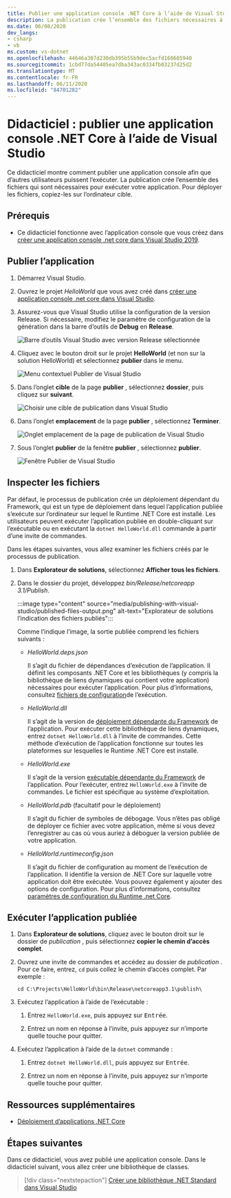 ```yaml
---
title: Publier une application console .NET Core à l’aide de Visual Studio
description: La publication crée l’ensemble des fichiers nécessaires à l’exécution d’une application .NET Core.
ms.date: 06/08/2020
dev_langs:
- csharp
- vb
ms.custom: vs-dotnet
ms.openlocfilehash: 44646a307d230db395b55b9dec5acfd168605940
ms.sourcegitcommit: 1cbd77da54405ea7dba343ac0334fb03237d25d2
ms.translationtype: MT
ms.contentlocale: fr-FR
ms.lasthandoff: 06/11/2020
ms.locfileid: "84701282"
---
```

# <a name="tutorial-publish-a-net-core-console-application-using-visual-studio"></a>Didacticiel : publier une application console .NET Core à l’aide de Visual Studio

Ce didacticiel montre comment publier une application console afin que d’autres utilisateurs puissent l’exécuter. La publication crée l’ensemble des fichiers qui sont nécessaires pour exécuter votre application. Pour déployer les fichiers, copiez-les sur l’ordinateur cible.

## <a name="prerequisites"></a>Prérequis

- Ce didacticiel fonctionne avec l’application console que vous créez dans [créer une application console .net core dans Visual Studio 2019](with-visual-studio.md).

## <a name="publish-the-app"></a>Publier l’application

1. Démarrez Visual Studio.

1. Ouvrez le projet *HelloWorld* que vous avez créé dans [créer une application console .net core dans Visual Studio](with-visual-studio.md).

1. Assurez-vous que Visual Studio utilise la configuration de la version Release. Si nécessaire, modifiez le paramètre de configuration de la génération dans la barre d’outils de **Debug** en **Release**.

   ![Barre d’outils Visual Studio avec version Release sélectionnée](media/publishing-with-visual-studio/visual-studio-toolbar-release.png)

1. Cliquez avec le bouton droit sur le projet **HelloWorld** (et non sur la solution HelloWorld) et sélectionnez **publier** dans le menu.

   ![Menu contextuel Publier de Visual Studio](media/publishing-with-visual-studio/publish-context-menu.png)

1. Dans l’onglet **cible** de la page **publier** , sélectionnez **dossier**, puis cliquez sur **suivant**.

   ![Choisir une cible de publication dans Visual Studio](media/publishing-with-visual-studio/pick-publish-target.png)

1. Dans l’onglet **emplacement** de la page **publier** , sélectionnez **Terminer**.

   ![Onglet emplacement de la page de publication de Visual Studio](media/publishing-with-visual-studio/publish-page-loc-tab.png)

1. Sous l’onglet **publier** de la fenêtre **publier** , sélectionnez **publier**.

   ![Fenêtre Publier de Visual Studio](media/publishing-with-visual-studio/publish-page.png)

## <a name="inspect-the-files"></a>Inspecter les fichiers

Par défaut, le processus de publication crée un déploiement dépendant du Framework, qui est un type de déploiement dans lequel l’application publiée s’exécute sur l’ordinateur sur lequel le Runtime .NET Core est installé. Les utilisateurs peuvent exécuter l’application publiée en double-cliquant sur l’exécutable ou en exécutant la `dotnet HelloWorld.dll` commande à partir d’une invite de commandes.

Dans les étapes suivantes, vous allez examiner les fichiers créés par le processus de publication.

1. Dans **Explorateur de solutions**, sélectionnez **Afficher tous les fichiers**.

1. Dans le dossier du projet, développez *bin/Release/netcoreapp 3.1/Publish*.

   :::image type="content" source="media/publishing-with-visual-studio/published-files-output.png" alt-text="Explorateur de solutions l’indication des fichiers publiés":::

   Comme l’indique l’image, la sortie publiée comprend les fichiers suivants :

   * *HelloWorld.deps.json*

      Il s’agit du fichier de dépendances d’exécution de l’application. Il définit les composants .NET Core et les bibliothèques (y compris la bibliothèque de liens dynamiques qui contient votre application) nécessaires pour exécuter l’application. Pour plus d’informations, consultez [fichiers de configuration](https://github.com/dotnet/cli/blob/85ca206d84633d658d7363894c4ea9d59e515c1a/Documentation/specs/runtime-configuration-file.md)de l’exécution.

   * *HelloWorld.dll*

      Il s’agit de la version de [déploiement dépendante du Framework](../deploying/deploy-with-cli.md#framework-dependent-deployment) de l’application. Pour exécuter cette bibliothèque de liens dynamiques, entrez `dotnet HelloWorld.dll` à l’invite de commandes. Cette méthode d’exécution de l’application fonctionne sur toutes les plateformes sur lesquelles le Runtime .NET Core est installé.

   * *HelloWorld.exe*

      Il s’agit de la version [exécutable dépendante du Framework](../deploying/deploy-with-cli.md#framework-dependent-executable) de l’application. Pour l’exécuter, entrez `HelloWorld.exe` à l’invite de commandes. Le fichier est spécifique au système d’exploitation.

   * *HelloWorld.pdb* (facultatif pour le déploiement)

      Il s’agit du fichier de symboles de débogage. Vous n’êtes pas obligé de déployer ce fichier avec votre application, même si vous devez l’enregistrer au cas où vous auriez à déboguer la version publiée de votre application.

   * *HelloWorld.runtimeconfig.json*

      Il s’agit du fichier de configuration au moment de l’exécution de l’application. Il identifie la version de .NET Core sur laquelle votre application doit être exécutée. Vous pouvez également y ajouter des options de configuration. Pour plus d’informations, consultez [paramètres de configuration du Runtime .net Core](../run-time-config/index.md#runtimeconfigjson).

## <a name="run-the-published-app"></a>Exécuter l’application publiée

1. Dans **Explorateur de solutions**, cliquez avec le bouton droit sur le dossier de *publication* , puis sélectionnez **copier le chemin d’accès complet**.

1. Ouvrez une invite de commandes et accédez au dossier de *publication* . Pour ce faire, entrez, `cd` puis collez le chemin d’accès complet. Par exemple :

   ```
   cd C:\Projects\HelloWorld\bin\Release\netcoreapp3.1\publish\
   ```

1. Exécutez l’application à l’aide de l’exécutable :

   1. Entrez `HelloWorld.exe`, puis appuyez sur <kbd>Entrée</kbd>.

   1. Entrez un nom en réponse à l’invite, puis appuyez sur n’importe quelle touche pour quitter.

1. Exécutez l’application à l’aide de la `dotnet` commande :

   1. Entrez `dotnet HelloWorld.dll`, puis appuyez sur <kbd>Entrée</kbd>.

   1. Entrez un nom en réponse à l’invite, puis appuyez sur n’importe quelle touche pour quitter.

## <a name="additional-resources"></a>Ressources supplémentaires

- [Déploiement d’applications .NET Core](../deploying/index.md)

## <a name="next-steps"></a>Étapes suivantes

Dans ce didacticiel, vous avez publié une application console. Dans le didacticiel suivant, vous allez créer une bibliothèque de classes.

> [!div class="nextstepaction"]
> [Créer une bibliothèque .NET Standard dans Visual Studio](library-with-visual-studio.md)

